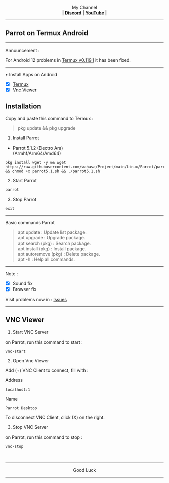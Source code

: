 
<p align="center">My Channel</br><b>
| <a href="https://discord.gg/GCehyym">Discord</a> | <a href="https://youtube.com/channel/UC3sLb7eZCu72iv3G1yUhUHQ">YouTube</a> |</b></p>

---
## Parrot on Termux Android

---
Announcement :

For Android 12 problems in [Termux v0.119.1](https://apkcombo.com/id/termux/com.termux) it has been fixed.

---
• Install Apps on Android
- [x] [Termux](https://apkcombo.com/id/termux/com.termux)
- [x] [Vnc Viewer](https://play.google.com/store/apps/details?id=com.realvnc.viewer.android)

## Installation

Copy and paste this command to Termux :
> pkg update && pkg upgrade

1. Install Parrot

* Parrot 5.1.2 (Electro Ara)</br>
(Armhf/Arm64/Amd64)
```
pkg install wget -y && wget https://raw.githubusercontent.com/wahasa/Project/main/Linux/Parrot/parrot5.1.sh && chmod +x parrot5.1.sh && ./parrot5.1.sh
```

2. Start Parrot
```
parrot
```

3. Stop Parrot
```
exit
```

---
Basic commands Parrot
> apt update : Update list package.</br>
> apt upgrade : Upgrade package.</br>
> apt search (pkg) : Search package.</br>
> apt install (pkg) : Install package.</br>
> apt autoremove (pkg) : Delete package.</br>
> apt -h : Help all commands.

---
Note :
- [x] Sound fix
- [x] Browser fix

Visit problems now in : [Issues]()

---
## VNC Viewer

1. Start VNC Server

on Parrot, run this command to start :
```
vnc-start
```

2. Open Vnc Viewer

Add (+) VNC Client to connect, fill with :

Address
```
localhost:1
```

Name
```
Parrot Desktop
```

To disconnect VNC Client, click (X) on the right.

3. Stop VNC Server

on Parrot, run this command to stop :
```
vnc-stop
```

</br>

---
<p align="center">Good Luck</p>

---
